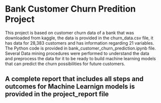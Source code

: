 # Bank Customer Churn Predition Project
This project is  based on customer churn data of a bank that was downloaded from kaggle, the data is provided in the churn_data.csv file, it has data for 28,383 customers and has information regarding 21 variables.
The Python code is provided in bank_customer_churn_prediction.ipynb file. Several Data mining procedures were performed to understand the data and preprocess the data for it to be ready to build machine learning models that can predict the churn possibilities for future customers.

## A complete report that includes all steps and outcomes for Machine Learnign models is provided in the project_report file
